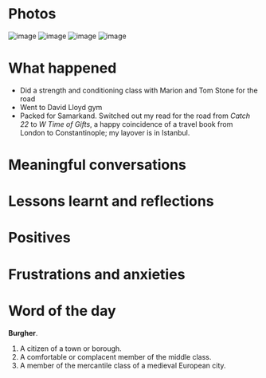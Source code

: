 # Photos

![image](https://github.com/user-attachments/assets/bbfe1a20-388e-4817-b705-dc94c5348edc)
![image](https://github.com/user-attachments/assets/7f59783a-36f7-4bed-987b-984cd83b14b9)
![image](https://github.com/user-attachments/assets/8f0fcc80-38cf-4d51-a584-2d8420d56cca)
![image](https://github.com/user-attachments/assets/de557ad6-f55b-4fce-b7ce-fc023a3b1d56)


# What happened
- Did a strength and conditioning class with Marion and Tom Stone for the road
- Went to David Lloyd gym
- Packed for Samarkand. Switched out my read for the road from *Catch 22* to *W Time of Gifts*, a happy coincidence of a travel book from London to Constantinople; my layover is in Istanbul. 

# Meaningful conversations

# Lessons learnt and reflections

# Positives

# Frustrations and anxieties

# Word of the day
**Burgher**.
1. A citizen of a town or borough.
2. A comfortable or complacent member of the middle class.
3. A member of the mercantile class of a medieval European city.
